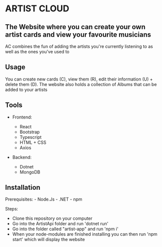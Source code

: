 # ARTIST CLOUD 

## The Website where you can create your own artist cards and view your favourite musicians 

AC combines the fun of adding the artists you're currently listening to as well as the ones you've used to


## Usage 

You can create new cards (C), view them (R), edit their information (U) + delete them (D).
The website also holds a collection of Albums that can be added to your artists


## Tools
 - Frontend:
    - React
    - Bootstrap
    - Typescript
    - HTML + CSS
    - Axios

 - Backend: 
    - Dotnet
    - MongoDB
 

 ## Installation 

Prerequisites: 
    - Node.Js 
    - .NET
    - npm

Steps: 
 - Clone this repository on your computer 
 - Go into the ArtistApi folder and run 'dotnet run'
 - Go into the folder called "artist-app" and run 'npm i' 
 - When your node-modules are finished installing you can then run 'npm start' which will display the website



 







